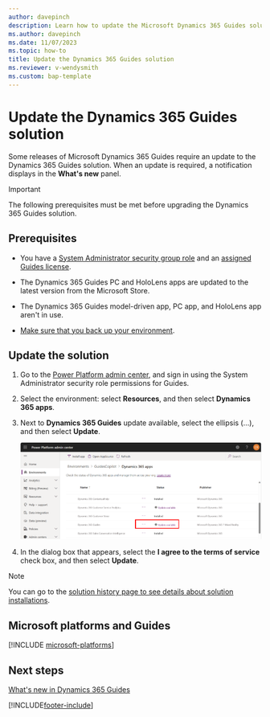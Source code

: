 ```yaml
---
author: davepinch
description: Learn how to update the Microsoft Dynamics 365 Guides solution when a new release requires an update.
ms.author: davepinch
ms.date: 11/07/2023
ms.topic: how-to
title: Update the Dynamics 365 Guides solution
ms.reviewer: v-wendysmith
ms.custom: bap-template
---
```


# Update the Dynamics 365 Guides solution

Some releases of Microsoft Dynamics 365 Guides require an update to the Dynamics 365 Guides solution. When an update is required, a notification displays in the **What's new** panel.

> [!IMPORTANT]
> The following prerequisites must be met before upgrading the Dynamics 365 Guides solution.

## Prerequisites

- You have a [System Administrator security group role](/power-platform/admin/database-security) and an [assigned Guides license](./add-users.md).

- The Dynamics 365 Guides PC and HoloLens apps are updated to the latest version from the Microsoft Store.

- The Dynamics 365 Guides model-driven app, PC app, and HoloLens app aren't in use.

- [Make sure that you back up your environment](/power-platform/admin/backup-restore-environments).

## Update the solution

1. Go to the [Power Platform admin center](https://admin.powerplatform.microsoft.com/environments), and sign in using the System Administrator security role permissions for Guides.

1. Select the environment: select **Resources**, and then select **Dynamics 365 apps**.

1. Next to **Dynamics 365 Guides** update available, select the ellipsis (&hellip;), and then select **Update**.

   ![Power Platform admin center Guides update available.](media/power-apps-update.png "Power Platform admin center highlighting Guides Update available")  
  
1. In the dialog box that appears, select the **I agree to the terms of service** check box, and then select **Update**.  

> [!NOTE]
> You can go to the [solution history page to see details about solution installations](/power-apps/maker/data-platform/solution-history).

## Microsoft platforms and Guides

<!--- Dave checking to see if Core Service Scheduling needs to be referenced --->

[!INCLUDE [microsoft-platforms](../includes/microsoft-platforms-dependency.md)]

## Next steps

[What's new in Dynamics 365 Guides](new.md)

[!INCLUDE[footer-include](../includes/footer-banner.md)]
